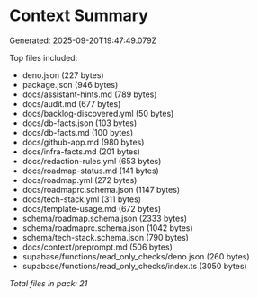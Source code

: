 # Context Summary

Generated: 2025-09-20T19:47:49.079Z

Top files included:

- deno.json (227 bytes)
- package.json (946 bytes)
- docs/assistant-hints.md (789 bytes)
- docs/audit.md (677 bytes)
- docs/backlog-discovered.yml (50 bytes)
- docs/db-facts.json (103 bytes)
- docs/db-facts.md (100 bytes)
- docs/github-app.md (980 bytes)
- docs/infra-facts.md (201 bytes)
- docs/redaction-rules.yml (653 bytes)
- docs/roadmap-status.md (141 bytes)
- docs/roadmap.yml (272 bytes)
- docs/roadmaprc.schema.json (1147 bytes)
- docs/tech-stack.yml (311 bytes)
- docs/template-usage.md (672 bytes)
- schema/roadmap.schema.json (2333 bytes)
- schema/roadmaprc.schema.json (1042 bytes)
- schema/tech-stack.schema.json (790 bytes)
- docs/context/preprompt.md (506 bytes)
- supabase/functions/read_only_checks/deno.json (260 bytes)
- supabase/functions/read_only_checks/index.ts (3050 bytes)

_Total files in pack: 21_
